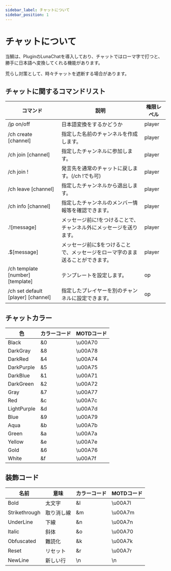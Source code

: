 ```yaml
---
sidebar_label: チャットについて
sidebar_position: 1
---
```

# チャットについて
当鯖は、PluginのLunaChatを導入しており、チャットではローマ字で打つと、勝手に日本語へ変換してくれる機能があります。

荒らし対策として、時々チャットを遮断する場合があります。

## チャットに関するコマンドリスト
| コマンド | 説明 | 権限レベル |
| --- | --- | --- |
| /jp on/off | 日本語変換をするかどうか | player |
| /ch create [channel] | 指定した名前のチャンネルを作成します。 | player |
| /ch join [channel] | 指定したチャンネルに参加します。 | player |
| /ch join ! | 発言先を通常のチャットに戻します。(/ch !でも可) | player |
| /ch leave [channel] | 指定したチャンネルから退出します。 | player |
| /ch info [channel] | 指定したチャンネルのメンバー情報等を確認できます。 | player |
| .![message] | メッセージ前に!をつけることで、チャンネル外にメッセージを送ります。 | player |
| .$[message] | メッセージ前に$をつけることで、メッセージをローマ字のまま送ることができます。 | player |
| /ch template [number] [template] | テンプレートを設定します。 | op |
| /ch set default [player] [channel] | 指定したプレイヤーを別のチャンネルに設定できます。 | op |

## チャットカラー
| 色 | カラーコード | MOTDコード |
| --- | --- | --- |
| Black | &0 | 	\u00A70 |
| DarkGray | &8 | \u00A78 |
| DarkRed | &4 | \u00A74 |
| DarkPurple | &5 | \u00A75 |
| DarkBlue | &1 | \u00A71 |
| DarkGreen | &2 | \u00A72 |
| Gray | &7 | \u00A77 |
| Red | &c | \u00A7c |
| LightPurple | &d | \u00A7d |
| Blue | &9 | \u00A79 |
| Aqua | &b | \u00A7b |
| Green | &a | \u00A7a |
| Yellow | &e | \u00A7e |
| Gold | &6 | \u00A76 |
| White | &f | \u00A7f |

## 装飾コード
| 名前 | 意味 | カラーコード | MOTDコード |
| --- | --- | --- | --- |
| Bold | 太文字 | &l | \u00A7l |
| Strikethrough | 取り消し線 | &m | \u00A7m |
| UnderLine | 下線 | &n | \u00A7n |
| Italic | 斜体 | &o | \u00A70 |
| Obfuscated | 難読化 | &k | \u00A7k |
| Reset | リセット | &r | \u00A7r |
| NewLine | 新しい行 | \n | \n |